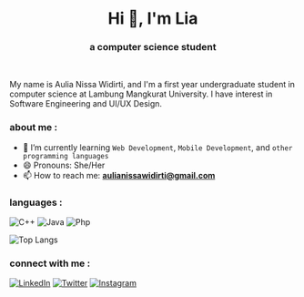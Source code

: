 <h1 align="center">Hi 👋, I'm Lia</h1>
<h3 align="center">a computer science student</h3>

<br>

My name is Aulia Nissa Widirti, and I'm a first year undergraduate student in computer science at Lambung Mangkurat University. I have interest in Software Engineering and UI/UX Design.

<h3>about me :</h3>

- 🌱 I’m currently learning `Web Development`, `Mobile Development`, and `other programming languages`
- 😄 Pronouns: She/Her
- 📫 How to reach me: **aulianissawidirti@gmail.com**

<h3>languages :</h3>

![C++](https://img.shields.io/badge/C%2B%2B-00599C?style=for-the-badge&logo=c%2B%2B&logoColor=white)
![Java](https://img.shields.io/badge/Java-ED8B00?style=for-the-badge&logo=java&logoColor=white)
![Php](https://img.shields.io/badge/PHP-777BB4?style=for-the-badge&logo=php&logoColor=white)

![Top Langs](https://github-readme-stats.vercel.app/api/top-langs/?username=liawdrti&hide=TeX&layout=compact)

<h3>connect with me :</h3>

[![LinkedIn](https://img.shields.io/badge/linkedin-%230077B5.svg?style=for-the-badge&logo=linkedin&logoColor=white)](https://linkedin.com/in/aulianissawidirti)
[![Twitter](https://img.shields.io/badge/Twitter-1DA1F2?style=for-the-badge&logo=twitter&logoColor=white)](https://twitter.com/liawdrti)
[![Instagram](https://img.shields.io/badge/Instagram-%23E4405F.svg?style=for-the-badge&logo=Instagram&logoColor=white)](https://instagram.com/liawdrti)

<!--
**liawdrti/liawdrti** is a ✨ _special_ ✨ repository because its `README.md` (this file) appears on your GitHub profile.

Here are some ideas to get you started:

- 🔭 I’m currently working on ...
- 🌱 I’m currently learning ...
- 👯 I’m looking to collaborate on ...
- 🤔 I’m looking for help with ...
- 💬 Ask me about ...
- 📫 How to reach me: ...
- 😄 Pronouns: ...
- ⚡ Fun fact: ...
-->
